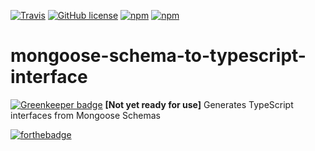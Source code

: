 [![Travis](https://img.shields.io/travis/JamesHenry/mongoose-schema-to-typescript-interface.svg?style=flat-square)](https://travis-ci.org/JamesHenry/mongoose-schema-to-typescript-interface)
[![GitHub license](https://img.shields.io/npm/l/mongoose-schema-to-typescript-interface.svg?style=flat-square)](https://github.com/JamesHenry/mongoose-schema-to-typescript-interface/blob/master/LICENSE) [![npm](https://img.shields.io/npm/v/mongoose-schema-to-typescript-interface.svg?style=flat-square)](https://www.npmjs.com/package/mongoose-schema-to-typescript-interface) [![npm](https://img.shields.io/npm/dt/mongoose-schema-to-typescript-interface.svg?style=flat-square)](https://www.npmjs.com/package/mongoose-schema-to-typescript-interface)

# mongoose-schema-to-typescript-interface

[![Greenkeeper badge](https://badges.greenkeeper.io/JamesHenry/mongoose-schema-to-typescript-interface.svg)](https://greenkeeper.io/)
**[Not yet ready for use]** Generates TypeScript interfaces from Mongoose Schemas

[![forthebadge](http://forthebadge.com/images/badges/built-with-love.svg)](http://forthebadge.com)
